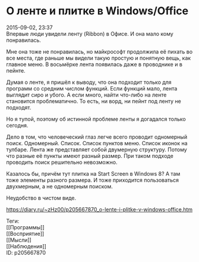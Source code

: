 О ленте и плитке в Windows/Office
==================================

   
 2015-09-02, 23:37   
  Впервые люди увидели ленту (Ribbon) в Офисе. И она мало кому понравилась.   
   
 Мне она тоже не понравилась, но майкрософт продолжила её пихать во все места, где раньше мы видели такую простую и понятную вещь, как главное меню. В восьмёрке лента появилась даже в проводнике и в пейнте.   
   
 Думая о ленте, я пришёл к выводу, что она подходит только для программ со средним числом функций. Если функций мало, лента выглядит сиро и убого. А если много, найти что-либо на ленте становится проблематично. То есть, ни ворд, ни пейнт под ленту не подходят.   
   
 Но я тупой, поэтому об истинной проблеме ленты я догадался только сегодня.   
   
 Дело в том, что человеческий глаз легче всего проводит одномерный поиск. Одномерный. Список. Список пунктов меню. Список иконок на тулбаре. Лента же представляет собой двумерную структуру. Потому что разные её пункты имеют разный размер. При таком подходе проводить поиск решительно невозможно.   
   
 Казалось бы, причём тут плитка на Start Screen в Windows 8? А там тоже элементы разного размера. И тоже приходится пользоваться двухмерным, а не одномерным поиском.   
   
 Неудобство в чистом виде.   
    
 <https://diary.ru/~zHz00/p205667870_o-lente-i-plitke-v-windows-office.htm>   
   
 Теги:   
 [[Программы]]   
 [[Восприятие]]   
 [[Мысли]]   
 [[Наблюдения]]   
 ID: p205667870